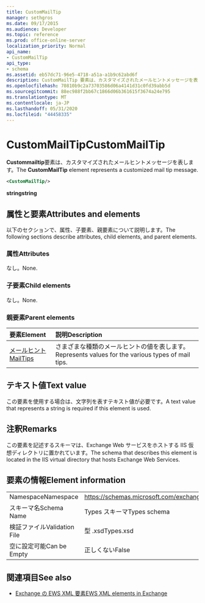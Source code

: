 ```yaml
---
title: CustomMailTip
manager: sethgros
ms.date: 09/17/2015
ms.audience: Developer
ms.topic: reference
ms.prod: office-online-server
localization_priority: Normal
api_name:
- CustomMailTip
api_type:
- schema
ms.assetid: eb57dc71-96e5-4718-a51a-a1b9c62abd6f
description: CustomMailTip 要素は、カスタマイズされたメールヒントメッセージを表します。
ms.openlocfilehash: 70810b9c2a73703586d06a4141d31c0fd39abb5d
ms.sourcegitcommit: 88ec988f2bb67c1866d06b361615f3674a24e795
ms.translationtype: MT
ms.contentlocale: ja-JP
ms.lasthandoff: 05/31/2020
ms.locfileid: "44458335"
---
```

# <a name="custommailtip"></a><span data-ttu-id="aedc7-103">CustomMailTip</span><span class="sxs-lookup"><span data-stu-id="aedc7-103">CustomMailTip</span></span>

<span data-ttu-id="aedc7-104">**Custommailtip**要素は、カスタマイズされたメールヒントメッセージを表します。</span><span class="sxs-lookup"><span data-stu-id="aedc7-104">The **CustomMailTip** element represents a customized mail tip message.</span></span> 
  
```XML
<CustomMailTip/>
```

 <span data-ttu-id="aedc7-105">**string**</span><span class="sxs-lookup"><span data-stu-id="aedc7-105">**string**</span></span>
## <a name="attributes-and-elements"></a><span data-ttu-id="aedc7-106">属性と要素</span><span class="sxs-lookup"><span data-stu-id="aedc7-106">Attributes and elements</span></span>

<span data-ttu-id="aedc7-107">以下のセクションで、属性、子要素、親要素について説明します。</span><span class="sxs-lookup"><span data-stu-id="aedc7-107">The following sections describe attributes, child elements, and parent elements.</span></span>
  
### <a name="attributes"></a><span data-ttu-id="aedc7-108">属性</span><span class="sxs-lookup"><span data-stu-id="aedc7-108">Attributes</span></span>

<span data-ttu-id="aedc7-109">なし。</span><span class="sxs-lookup"><span data-stu-id="aedc7-109">None.</span></span>
  
### <a name="child-elements"></a><span data-ttu-id="aedc7-110">子要素</span><span class="sxs-lookup"><span data-stu-id="aedc7-110">Child elements</span></span>

<span data-ttu-id="aedc7-111">なし。</span><span class="sxs-lookup"><span data-stu-id="aedc7-111">None.</span></span>
  
### <a name="parent-elements"></a><span data-ttu-id="aedc7-112">親要素</span><span class="sxs-lookup"><span data-stu-id="aedc7-112">Parent elements</span></span>

|<span data-ttu-id="aedc7-113">**要素**</span><span class="sxs-lookup"><span data-stu-id="aedc7-113">**Element**</span></span>|<span data-ttu-id="aedc7-114">**説明**</span><span class="sxs-lookup"><span data-stu-id="aedc7-114">**Description**</span></span>|
|:-----|:-----|
|[<span data-ttu-id="aedc7-115">メールヒント</span><span class="sxs-lookup"><span data-stu-id="aedc7-115">MailTips</span></span>](mailtips.md) <br/> |<span data-ttu-id="aedc7-116">さまざまな種類のメールヒントの値を表します。</span><span class="sxs-lookup"><span data-stu-id="aedc7-116">Represents values for the various types of mail tips.</span></span>  <br/> |
   
## <a name="text-value"></a><span data-ttu-id="aedc7-117">テキスト値</span><span class="sxs-lookup"><span data-stu-id="aedc7-117">Text value</span></span>

<span data-ttu-id="aedc7-118">この要素を使用する場合は、文字列を表すテキスト値が必要です。</span><span class="sxs-lookup"><span data-stu-id="aedc7-118">A text value that represents a string is required if this element is used.</span></span>
  
## <a name="remarks"></a><span data-ttu-id="aedc7-119">注釈</span><span class="sxs-lookup"><span data-stu-id="aedc7-119">Remarks</span></span>

<span data-ttu-id="aedc7-120">この要素を記述するスキーマは、Exchange Web サービスをホストする IIS 仮想ディレクトリに置かれています。</span><span class="sxs-lookup"><span data-stu-id="aedc7-120">The schema that describes this element is located in the IIS virtual directory that hosts Exchange Web Services.</span></span>
  
## <a name="element-information"></a><span data-ttu-id="aedc7-121">要素の情報</span><span class="sxs-lookup"><span data-stu-id="aedc7-121">Element information</span></span>

|||
|:-----|:-----|
|<span data-ttu-id="aedc7-122">Namespace</span><span class="sxs-lookup"><span data-stu-id="aedc7-122">Namespace</span></span>  <br/> |https://schemas.microsoft.com/exchange/services/2006/types  <br/> |
|<span data-ttu-id="aedc7-123">スキーマ名</span><span class="sxs-lookup"><span data-stu-id="aedc7-123">Schema Name</span></span>  <br/> |<span data-ttu-id="aedc7-124">Types スキーマ</span><span class="sxs-lookup"><span data-stu-id="aedc7-124">Types schema</span></span>  <br/> |
|<span data-ttu-id="aedc7-125">検証ファイル</span><span class="sxs-lookup"><span data-stu-id="aedc7-125">Validation File</span></span>  <br/> |<span data-ttu-id="aedc7-126">型 .xsd</span><span class="sxs-lookup"><span data-stu-id="aedc7-126">Types.xsd</span></span>  <br/> |
|<span data-ttu-id="aedc7-127">空に設定可能</span><span class="sxs-lookup"><span data-stu-id="aedc7-127">Can be Empty</span></span>  <br/> |<span data-ttu-id="aedc7-128">正しくない</span><span class="sxs-lookup"><span data-stu-id="aedc7-128">False</span></span>  <br/> |
   
## <a name="see-also"></a><span data-ttu-id="aedc7-129">関連項目</span><span class="sxs-lookup"><span data-stu-id="aedc7-129">See also</span></span>



- [<span data-ttu-id="aedc7-130">Exchange の EWS XML 要素</span><span class="sxs-lookup"><span data-stu-id="aedc7-130">EWS XML elements in Exchange</span></span>](ews-xml-elements-in-exchange.md)

